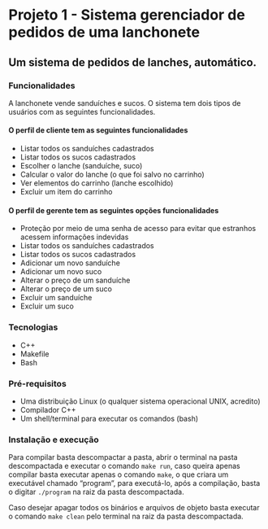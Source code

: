 # Projeto 1 - Sistema gerenciador de pedidos de uma lanchonete
## Um sistema de pedidos de lanches, automático.

### Funcionalidades
A lanchonete vende sanduíches e sucos. O sistema tem dois tipos de usuários com as seguintes funcionalidades.
#### O perfil de cliente tem as seguintes funcionalidades
- Listar todos os sanduíches cadastrados
- Listar todos os sucos cadastrados
- Escolher o lanche (sanduíche, suco)
- Calcular o valor do lanche (o que foi salvo no carrinho)
- Ver elementos do carrinho (lanche escolhido)
- Excluir um item do carrinho
#### O perfil de gerente tem as seguintes opções funcionalidades
- Proteção por meio de uma senha de acesso para evitar que estranhos acessem informações indevidas
- Listar todos os sanduíches cadastrados
- Listar todos os sucos cadastrados
- Adicionar um novo sanduíche
- Adicionar um novo suco
- Alterar o preço de um sanduíche
- Alterar o preço de um suco
- Excluir um sanduíche
- Excluir um suco

### Tecnologias
- C++
- Makefile
- Bash

### Pré-requisitos
- Uma distribuição Linux (o qualquer sistema operacional UNIX, acredito)
- Compilador C++
- Um shell/terminal para executar os comandos (bash)

### Instalação e execução
Para compilar basta descompactar a pasta, abrir o terminal na pasta descompactada e executar o comando `make run`, caso queira apenas compilar basta executar apenas o comando `make`, o que criara um executável chamado “program”, para executá-lo, após a compilação, basta o digitar `./program` na raiz da pasta descompactada.

Caso desejar apagar todos os binários e arquivos de objeto basta executar o comando `make clean` pelo terminal na raiz da pasta descompactada.
